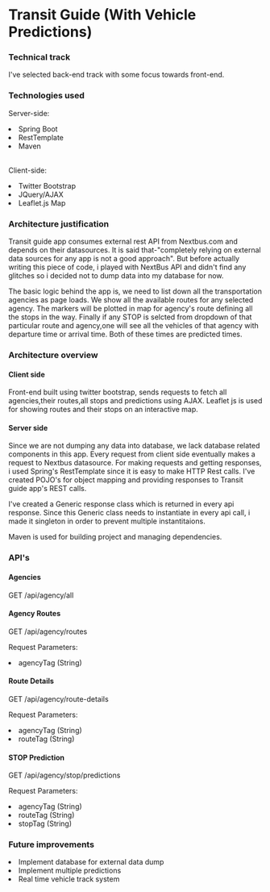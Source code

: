 # Transit Guide (With Vehicle Predictions)
<h3>Technical track</h3>

I've selected back-end track with some focus towards front-end.

<h3>Technologies used</h3>

<p>Server-side:</p>

<li> Spring Boot</li>
<li> RestTemplate</li>
<li> Maven</li>
<br>
<p>Client-side:</p>

<li> Twitter Bootstrap</li>
<li> JQuery/AJAX</li>
<li> Leaflet.js Map</li>

<h3>Architecture justification</h3>

<p>
Transit guide app consumes external rest API from Nextbus.com and depends on their datasources. It is said that-"completely relying
on external data sources for any app is not a good approach". But before actually writing this piece of code, i played with NextBus
API and didn't find any glitches so i decided not to dump data into my database for now.

The basic logic behind the app is, we need to list down all the transportation agencies as page loads. We show  all the available
routes for any selected agency. The markers will be plotted in map for agency's route defining all the stops in the way. Finally if
any STOP is selcted from dropdown of that particular route and agency,one will see all the vehicles of that agency with departure time
or arrival time. Both of these times are predicted times.
</p>

<h3>Architecture overview</h3>

<h4>Client side</h4>

Front-end built using twitter bootstrap, sends requests to fetch all agencies,their routes,all stops and predictions using AJAX. 
Leaflet js is used for showing routes and their stops on an interactive map.

<h4>Server side</h4>

Since we are not dumping any data into database, we lack database related components in this app. Every request from client side
eventually makes a request to Nextbus datasource. For making requests and getting responses, i used Spring's RestTemplate since
it is easy to make HTTP Rest calls. I've created POJO's for object mapping and providing responses to Transit guide app's REST calls.

I've created a Generic response class which is returned in every api response. Since this Generic class needs to instantiate in every api call,
i made it singleton in order to prevent multiple instantitaions.

Maven is used for building project and managing dependencies.

<h3> API's</h3>

<h4>Agencies</h4>

GET /api/agency/all

<h4>Agency Routes</h4>

GET /api/agency/routes

Request Parameters:
<li> agencyTag (String)</li>

<h4>Route Details</h4>

GET /api/agency/route-details

Request Parameters:
<li> agencyTag (String)</li>
<li> routeTag (String)</li>

<h4> STOP Prediction </h4>

GET /api/agency/stop/predictions

Request Parameters:
<li> agencyTag (String)</li>
<li> routeTag (String)</li>
<li> stopTag (String)</li>

<h3> Future improvements </h3>

<li>Implement database for external data dump</li>
<li>Implement multiple predictions</li>
<li>Real time vehicle track system </li>
